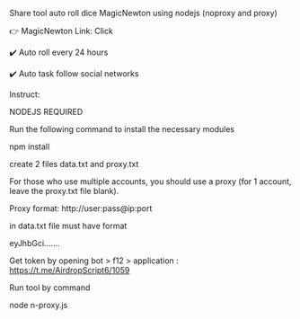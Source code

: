 Share tool auto roll dice MagicNewton using nodejs (noproxy and proxy)

👉 MagicNewton Link: Click

✔️ Auto roll every 24 hours

✔️ Auto task follow social networks

Instruct:

NODEJS REQUIRED

Run the following command to install the necessary modules

 npm install

create 2 files data.txt and proxy.txt

For those who use multiple accounts, you should use a proxy (for 1 account, leave the proxy.txt file blank).

Proxy format: http://user:pass@ip:port

in data.txt file must have format

 eyJhbGci.......

Get token by opening bot > f12 > application : https://t.me/AirdropScript6/1059

Run tool by command

 node n-proxy.js
